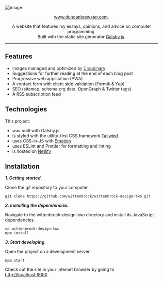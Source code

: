 ![image](https://user-images.githubusercontent.com/87501964/152624461-da9b948f-07f0-4b79-a479-6ef0b4017894.png)

<p align="center">
  <a href="https://duncanbrewster.com">www.duncanbrewster.com</a>.
</p>

<p align="center">
  A website that features my essays, opinions, and advice on computer programming.<br>
  Built with the static site generator <a href="https://www.gatsbyjs.org">Gatsby.js</a>.
</p>

---

## Features

- Images managed and optimized by [Cloudinary](https://cloudinary.com/)
- Suggestions for further reading at the end of each blog post
- Progressive web application (PWA)
- A contact form with client side validation (Formik & Yup)
- SEO (sitemap, schema.org data, OpenGraph & Twitter tags)
- A RSS subscription feed

## Technologies

This project:

- was built with Gatsby.js
- is styled with the utility-first CSS framework [Tailwind](https://tailwindcss.com/)
- uses CSS-in-JS with [Emotion](https://emotion.sh/docs/introduction)
- uses ESLint and Prettier for formatting and linting
- is hosted on [Netlify](https://www.netlify.com/)

## Installation

**_1. Getting started._**

Clone the git repository to your computer.

```shell
git clone https://github.com/wittenbrock/wittenbrock-design-two.git
```

**_2. Installing the dependencies._**

Navigate to the wittenbrock-design-two directory and install its JavaScript dependencies.

```shell
cd wittenbrock-design-two
npm install
```

**_3. Start developing._**

Open the project on a development server.

```shell
npm start
```

Check out the site in your internet browser by going to [http://localhost:8000](http://localhost:8000).
